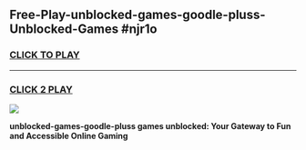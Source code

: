 
## Free-Play-unblocked-games-goodle-pluss-Unblocked-Games #njr1o
<h3>
<a href="https://news.freeplayer.one?title=unblocked-games-goodle-pluss&ref=8M">CLICK TO PLAY</a></h3>
<hr>

<h3>
<a href="https://news.freeplayer.one?title=unblocked-games-goodle-pluss&ref=8M">CLICK 2 PLAY</a>
  
</h3>

<a href="https://news.freeplayer.one?title=unblocked-games-goodle-pluss&ref=8M"><img src="https://clearcache.store/games.png"></a>


**unblocked-games-goodle-pluss games unblocked: Your Gateway to Fun and Accessible Online Gaming**
